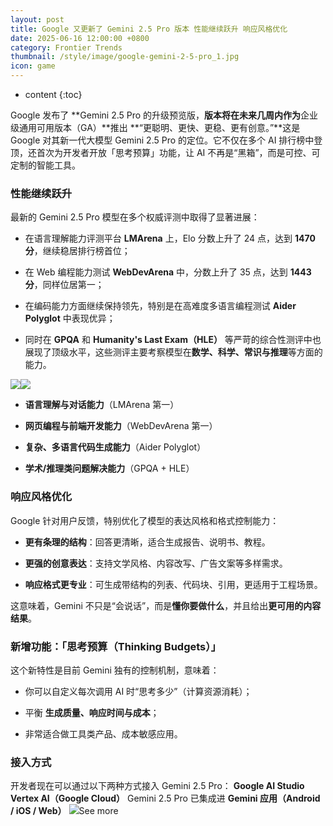 ```yaml
---
layout: post
title: Google 又更新了 Gemini 2.5 Pro 版本 性能继续跃升 响应风格优化
date: 2025-06-16 12:00:00 +0800
category: Frontier Trends
thumbnail: /style/image/google-gemini-2-5-pro_1.jpg
icon: game
---
```

* content
{:toc}

Google 发布了 **Gemini 2.5 Pro 的升级预览版，**版本将在未来几周内作为**企业级通用可用版本（GA）**推出
**“更聪明、更快、更稳、更有创意。”**这是 Google 对其新一代大模型 Gemini 2.5 Pro 的定位。它不仅在多个 AI 排行榜中登顶，还首次为开发者开放「思考预算」功能，让 AI 不再是“黑箱”，而是可控、可定制的智能工具。

### 性能继续跃升
最新的 Gemini 2.5 Pro 模型在多个权威评测中取得了显著进展：

- 在语言理解能力评测平台 **LMArena** 上，Elo 分数上升了 24 点，达到 **1470 分**，继续稳居排行榜首位；

- 在 Web 编程能力测试 **WebDevArena** 中，分数上升了 35 点，达到 **1443 分**，同样位居第一；

- 在编码能力方面继续保持领先，特别是在高难度多语言编程测试 **Aider Polyglot** 中表现优异；

- 同时在 **GPQA** 和 **Humanity's Last Exam（HLE）** 等严苛的综合性测评中也展现了顶级水平，这些测评主要考察模型在**数学、科学、常识与推理**等方面的能力。

![](https://assets-v2.circle.so/drlliplpcjmppqgb3h6k9iukyujl)![](https://assets-v2.circle.so/xjse0mvpj45lcvp7w8abqf4xa7lx)
- **语言理解与对话能力**（LMArena 第一）

- **网页编程与前端开发能力**（WebDevArena 第一）

- **复杂、多语言代码生成能力**（Aider Polyglot）

- **学术/推理类问题解决能力**（GPQA + HLE）

### 响应风格优化
Google 针对用户反馈，特别优化了模型的表达风格和格式控制能力：

- **更有条理的结构**：回答更清晰，适合生成报告、说明书、教程。

- **更强的创意表达**：支持文学风格、内容改写、广告文案等多样需求。

- **响应格式更专业**：可生成带结构的列表、代码块、引用，更适用于工程场景。

这意味着，Gemini 不只是“会说话”，而是**懂你要做什么**，并且给出**更可用的内容结果**。

### 新增功能：「思考预算（Thinking Budgets）」
这个新特性是目前 Gemini 独有的控制机制，意味着：

- 你可以自定义每次调用 AI 时“思考多少”（计算资源消耗）；

- 平衡 **生成质量、响应时间与成本**；

- 非常适合做工具类产品、成本敏感应用。

### 接入方式
开发者现在可以通过以下两种方式接入 Gemini 2.5 Pro：
**Google AI Studio**
**Vertex AI（Google Cloud）**
Gemini 2.5 Pro 已集成进 **Gemini 应用（Android / iOS / Web）**
![](https://assets-v2.circle.so/x6a3ob35ljvpttoygqgki9wpdvjb)See more